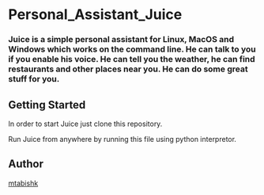 # Personal_Assistant_Juice

### Juice is a simple personal assistant for Linux, MacOS and Windows which works on the command line. He can talk to you if you enable his voice. He can tell you the weather, he can find restaurants and other places near you. He can do some great stuff for you.

## Getting Started
In order to start Juice just clone this repository.

Run Juice from anywhere by running this file using python interpretor.

## Author
[mtabishk](https://github.com/mtabishk/)
